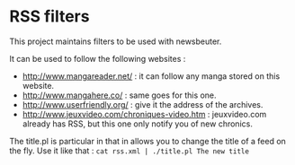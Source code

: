 RSS filters
=================

This project maintains filters to be used with newsbeuter.

It can be used to follow the following websites :
 - http://www.mangareader.net/ : it can follow any manga stored on this website.
 - http://www.mangahere.co/ : same goes for this one.
 - http://www.userfriendly.org/ : give it the address of the archives.
 - http://www.jeuxvideo.com/chroniques-video.htm : jeuxvideo.com already has RSS,
   but this one only notify you of new chronics.

The title.pl is particular in that in allows you to change the title of a feed
on the fly. Use it like that :
 ``` cat rss.xml | ./title.pl The new title ```

